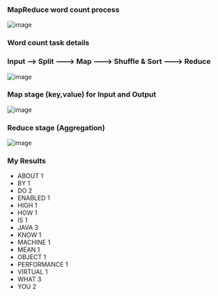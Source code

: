 ### MapReduce word count process
![image](https://user-images.githubusercontent.com/93586279/194716881-1aa20836-006a-47ce-aa24-74944e1cc1ec.png)
### Word count task details
### Input --> Split ---> Map ---> Shuffle & Sort ---> Reduce
![image](https://user-images.githubusercontent.com/93586279/194716936-e9ec8cf7-81c9-4aad-ae9f-27536e2b5784.png)
### Map stage (key,value) for Input and Output
![image](https://user-images.githubusercontent.com/93586279/194716980-be9ed149-a7fb-46fe-8450-251d8066d81e.png)
### Reduce stage (Aggregation)
![image](https://user-images.githubusercontent.com/93586279/194717027-f19eefe6-a4d4-4803-9ee8-24bc230824b5.png)

### My Results
- ABOUT	1
- BY	1
- DO	2
- ENABLED	1
- HIGH	1
- HOW	1
- IS	1
- JAVA	3
- KNOW	1
- MACHINE	1
- MEAN	1
- OBJECT	1
- PERFORMANCE	1
- VIRTUAL	1
- WHAT	3
- YOU	2


